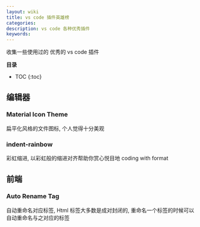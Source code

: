 ```yaml
---
layout: wiki
title: vs code 插件英雄榜
categories: 
description: vs code 各种优秀插件
keywords: 
---
```


收集一些使用过的 优秀的 vs code 插件

**目录**

* TOC
{:toc}

## 编辑器

### Material Icon Theme

扁平化风格的文件图标, 个人觉得十分美观

### indent-rainbow

彩虹缩进, 以彩虹般的缩进对齐帮助你赏心悦目地 coding with format

## 前端

### Auto Rename Tag

自动重命名对应标签, Html 标签大多数是成对封闭的, 重命名一个标签的时候可以自动重命名与之对应的标签
